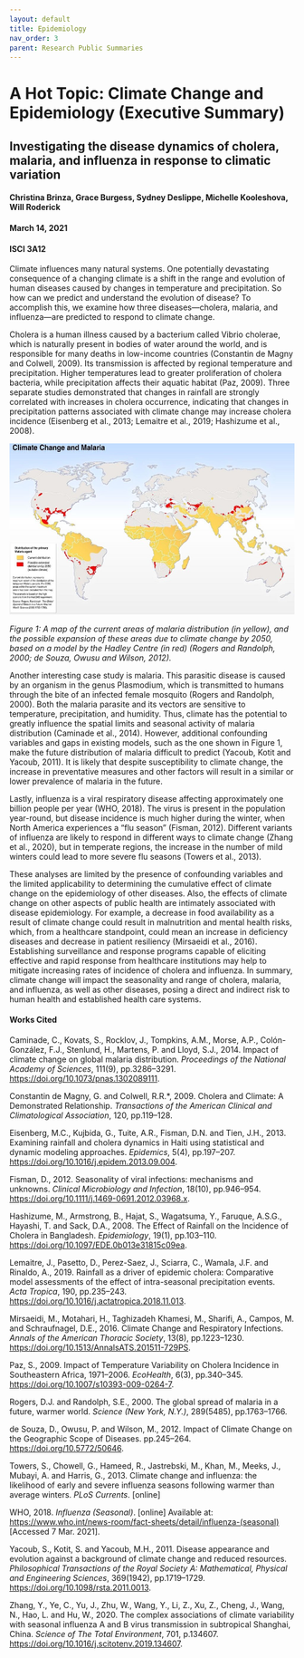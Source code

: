 ```yaml
---
layout: default
title: Epidemiology
nav_order: 3
parent: Research Public Summaries
---
```


# A Hot Topic: Climate Change and Epidemiology (Executive Summary)
## Investigating the disease dynamics of cholera, malaria, and influenza in response to climatic variation 
#### Christina Brinza, Grace Burgess, Sydney Deslippe, Michelle Kooleshova, Will Roderick
#### March 14, 2021
#### ISCI 3A12

Climate influences many natural systems. One potentially devastating consequence of a changing climate is a shift in the range and evolution of human diseases caused by changes in temperature and precipitation. So how can we predict and understand the evolution of disease? To accomplish this, we examine how three diseases—cholera, malaria, and influenza—are predicted to respond to climate change. 

Cholera is a human illness caused by a bacterium called Vibrio cholerae, which is naturally present in bodies of water around the world, and is responsible for many deaths in low-income countries (Constantin de Magny and Colwell, 2009). Its transmission is affected by regional temperature and precipitation. Higher temperatures lead to greater proliferation of cholera bacteria, while precipitation affects their aquatic habitat (Paz, 2009). Three separate studies demonstrated that changes in rainfall are strongly correlated with increases in cholera occurrence, indicating that changes in precipitation patterns associated with climate change may increase cholera incidence (Eisenberg et al., 2013; Lemaitre et al., 2019; Hashizume et al., 2008).

![Malaria map](https://github.com/cbrinz/images/blob/main/malariaspread.jpg)

*Figure 1: A map of the current areas of malaria distribution (in yellow), and the possible expansion of these areas due to climate change by 2050, based on a model by the Hadley Centre (in red) (Rogers and Randolph, 2000; de Souza, Owusu and Wilson, 2012).*


Another interesting case study is malaria. This parasitic disease is caused by an organism in the genus Plasmodium, which is transmitted to humans through the bite of an infected female mosquito (Rogers and Randolph, 2000). Both the malaria parasite and its vectors are sensitive to temperature, precipitation, and humidity. Thus, climate has the potential to greatly influence the spatial limits and seasonal activity of malaria distribution (Caminade et al., 2014). However, additional confounding variables and gaps in existing models, such as the one shown in Figure 1, make the future distribution of malaria difficult to predict (Yacoub, Kotit and Yacoub, 2011). It is likely that despite susceptibility to climate change, the increase in preventative measures and other factors will result in a similar or lower prevalence of malaria in the future.

Lastly, influenza is a viral respiratory disease affecting approximately one billion people per year (WHO, 2018). The virus is present in the population year-round, but disease incidence is much higher during the winter, when North America experiences a “flu season” (Fisman, 2012). Different variants of influenza are likely to respond in different ways to climate change (Zhang et al., 2020), but in temperate regions, the increase in the number of mild winters could lead to more severe flu seasons (Towers et al., 2013).

These analyses are limited by the presence of confounding variables and the limited applicability to determining the cumulative effect of climate change on the epidemiology of other diseases. Also, the effects of climate change on other aspects of public health are intimately associated with disease epidemiology. For example, a decrease in food availability as a result of climate change could result in malnutrition and mental health risks, which, from a healthcare standpoint, could mean an increase in deficiency diseases and decrease in patient resiliency (Mirsaeidi et al., 2016). Establishing surveillance and response programs capable of eliciting effective and rapid response from healthcare institutions may help to mitigate increasing rates of incidence of cholera and influenza. In summary, climate change will impact the seasonality and range of cholera, malaria, and influenza, as well as other diseases, posing a direct and indirect risk to human health and established health care systems.

#### Works Cited

Caminade, C., Kovats, S., Rocklov, J., Tompkins, A.M., Morse, A.P., Colón-González, F.J., Stenlund, H., Martens, P. and Lloyd, S.J., 2014. Impact of climate change on global malaria distribution. *Proceedings of the National Academy of Sciences*, 111(9), pp.3286–3291. https://doi.org/10.1073/pnas.1302089111.

Constantin de Magny, G. and Colwell, R.R.*, 2009. Cholera and Climate: A Demonstrated Relationship. *Transactions of the American Clinical and Climatological Association*, 120, pp.119–128.

Eisenberg, M.C., Kujbida, G., Tuite, A.R., Fisman, D.N. and Tien, J.H., 2013. Examining rainfall and cholera dynamics in Haiti using statistical and dynamic modeling approaches. *Epidemics*, 5(4), pp.197–207. https://doi.org/10.1016/j.epidem.2013.09.004.

Fisman, D., 2012. Seasonality of viral infections: mechanisms and unknowns. *Clinical Microbiology and Infection*, 18(10), pp.946–954. https://doi.org/10.1111/j.1469-0691.2012.03968.x.

Hashizume, M., Armstrong, B., Hajat, S., Wagatsuma, Y., Faruque, A.S.G., Hayashi, T. and Sack, D.A., 2008. The Effect of Rainfall on the Incidence of Cholera in Bangladesh. *Epidemiology*, 19(1), pp.103–110. https://doi.org/10.1097/EDE.0b013e31815c09ea.

Lemaitre, J., Pasetto, D., Perez-Saez, J., Sciarra, C., Wamala, J.F. and Rinaldo, A., 2019. Rainfall as a driver of epidemic cholera: Comparative model assessments of the effect of intra-seasonal precipitation events. *Acta Tropica*, 190, pp.235–243. https://doi.org/10.1016/j.actatropica.2018.11.013.

Mirsaeidi, M., Motahari, H., Taghizadeh Khamesi, M., Sharifi, A., Campos, M. and Schraufnagel, D.E., 2016. Climate Change and Respiratory Infections. *Annals of the American Thoracic Society*, 13(8), pp.1223–1230. https://doi.org/10.1513/AnnalsATS.201511-729PS.

Paz, S., 2009. Impact of Temperature Variability on Cholera Incidence in Southeastern Africa, 1971–2006. *EcoHealth*, 6(3), pp.340–345. https://doi.org/10.1007/s10393-009-0264-7.

Rogers, D.J. and Randolph, S.E., 2000. The global spread of malaria in a future, warmer world. *Science (New York, N.Y.)*, 289(5485), pp.1763–1766.

de Souza, D., Owusu, P. and Wilson, M., 2012. Impact of Climate Change on the Geographic Scope of Diseases. pp.245–264. https://doi.org/10.5772/50646.

Towers, S., Chowell, G., Hameed, R., Jastrebski, M., Khan, M., Meeks, J., Mubayi, A. and Harris, G., 2013. Climate change and influenza: the likelihood of early and severe influenza seasons following warmer than average winters. *PLoS Currents*. [online] 

WHO, 2018. *Influenza (Seasonal)*. [online] Available at: <https://www.who.int/news-room/fact-sheets/detail/influenza-(seasonal)> [Accessed 7 Mar. 2021].

Yacoub, S., Kotit, S. and Yacoub, M.H., 2011. Disease appearance and evolution against a background of climate change and reduced resources. *Philosophical Transactions of the Royal Society A: Mathematical, Physical and Engineering Sciences*, 369(1942), pp.1719–1729. https://doi.org/10.1098/rsta.2011.0013.

Zhang, Y., Ye, C., Yu, J., Zhu, W., Wang, Y., Li, Z., Xu, Z., Cheng, J., Wang, N., Hao, L. and Hu, W., 2020. The complex associations of climate variability with seasonal influenza A and B virus transmission in subtropical Shanghai, China. *Science of The Total Environment*, 701, p.134607. https://doi.org/10.1016/j.scitotenv.2019.134607.
